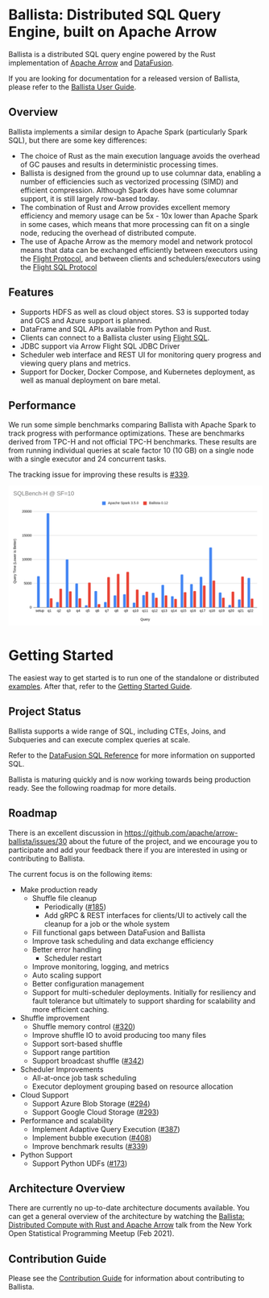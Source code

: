 <!---
  Licensed to the Apache Software Foundation (ASF) under one
  or more contributor license agreements.  See the NOTICE file
  distributed with this work for additional information
  regarding copyright ownership.  The ASF licenses this file
  to you under the Apache License, Version 2.0 (the
  "License"); you may not use this file except in compliance
  with the License.  You may obtain a copy of the License at

    http://www.apache.org/licenses/LICENSE-2.0

  Unless required by applicable law or agreed to in writing,
  software distributed under the License is distributed on an
  "AS IS" BASIS, WITHOUT WARRANTIES OR CONDITIONS OF ANY
  KIND, either express or implied.  See the License for the
  specific language governing permissions and limitations
  under the License.
-->

# Ballista: Distributed SQL Query Engine, built on Apache Arrow

Ballista is a distributed SQL query engine powered by the Rust implementation of [Apache Arrow][arrow] and
[DataFusion][datafusion].

If you are looking for documentation for a released version of Ballista, please refer to the
[Ballista User Guide][user-guide].

## Overview

Ballista implements a similar design to Apache Spark (particularly Spark SQL), but there are some key differences:

- The choice of Rust as the main execution language avoids the overhead of GC pauses and results in deterministic
  processing times.
- Ballista is designed from the ground up to use columnar data, enabling a number of efficiencies such as vectorized
  processing (SIMD) and efficient compression. Although Spark does have some columnar support, it is still
  largely row-based today.
- The combination of Rust and Arrow provides excellent memory efficiency and memory usage can be 5x - 10x lower than
  Apache Spark in some cases, which means that more processing can fit on a single node, reducing the overhead of
  distributed compute.
- The use of Apache Arrow as the memory model and network protocol means that data can be exchanged efficiently between
  executors using the [Flight Protocol][flight], and between clients and schedulers/executors using the
  [Flight SQL Protocol][flight-sql]

## Features

- Supports HDFS as well as cloud object stores. S3 is supported today and GCS and Azure support is planned.
- DataFrame and SQL APIs available from Python and Rust.
- Clients can connect to a Ballista cluster using [Flight SQL][flight-sql].
- JDBC support via Arrow Flight SQL JDBC Driver
- Scheduler web interface and REST UI for monitoring query progress and viewing query plans and metrics.
- Support for Docker, Docker Compose, and Kubernetes deployment, as well as manual deployment on bare metal.

## Performance

We run some simple benchmarks comparing Ballista with Apache Spark to track progress with performance optimizations.
These are benchmarks derived from TPC-H and not official TPC-H benchmarks. These results are from running individual
queries at scale factor 10 (10 GB) on a single node with a single executor and 24 concurrent tasks.

The tracking issue for improving these results is [#339](https://github.com/apache/arrow-ballista/issues/339).

![benchmarks](docs/sqlbench-h-perf-0.12.png)

# Getting Started

The easiest way to get started is to run one of the standalone or distributed [examples](./examples/README.md). After
that, refer to the [Getting Started Guide](ballista/client/README.md).

## Project Status

Ballista supports a wide range of SQL, including CTEs, Joins, and Subqueries and can execute complex queries at scale.

Refer to the [DataFusion SQL Reference](https://arrow.apache.org/datafusion/user-guide/sql/index.html) for more
information on supported SQL.

Ballista is maturing quickly and is now working towards being production ready. See the following roadmap for more details.

## Roadmap

There is an excellent discussion in https://github.com/apache/arrow-ballista/issues/30 about the future of the project,
and we encourage you to participate and add your feedback there if you are interested in using or contributing to
Ballista.

The current focus is on the following items:

- Make production ready
  - Shuffle file cleanup
    - Periodically ([#185](https://github.com/apache/arrow-ballista/issues/185))
    - Add gRPC & REST interfaces for clients/UI to actively call the cleanup for a job or the whole system
  - Fill functional gaps between DataFusion and Ballista
  - Improve task scheduling and data exchange efficiency
  - Better error handling
    - Scheduler restart
  - Improve monitoring, logging, and metrics
  - Auto scaling support
  - Better configuration management
  - Support for multi-scheduler deployments. Initially for resiliency and fault tolerance but ultimately to support
    sharding for scalability and more efficient caching.
- Shuffle improvement
  - Shuffle memory control ([#320](https://github.com/apache/arrow-ballista/issues/320))
  - Improve shuffle IO to avoid producing too many files
  - Support sort-based shuffle
  - Support range partition
  - Support broadcast shuffle ([#342](https://github.com/apache/arrow-ballista/issues/342))
- Scheduler Improvements
  - All-at-once job task scheduling
  - Executor deployment grouping based on resource allocation
- Cloud Support
  - Support Azure Blob Storage ([#294](https://github.com/apache/arrow-ballista/issues/294))
  - Support Google Cloud Storage ([#293](https://github.com/apache/arrow-ballista/issues/293))
- Performance and scalability
  - Implement Adaptive Query Execution ([#387](https://github.com/apache/arrow-ballista/issues/387))
  - Implement bubble execution ([#408](https://github.com/apache/arrow-ballista/issues/408))
  - Improve benchmark results ([#339](https://github.com/apache/arrow-ballista/issues/339))
- Python Support
  - Support Python UDFs ([#173](https://github.com/apache/arrow-ballista/issues/173))

## Architecture Overview

There are currently no up-to-date architecture documents available. You can get a general overview of the architecture
by watching the [Ballista: Distributed Compute with Rust and Apache Arrow][ballista-talk] talk from the New York Open
Statistical Programming Meetup (Feb 2021).

## Contribution Guide

Please see the [Contribution Guide](CONTRIBUTING.md) for information about contributing to Ballista.

[arrow]: https://arrow.apache.org/
[datafusion]: https://github.com/apache/arrow-datafusion
[flight]: https://arrow.apache.org/blog/2019/10/13/introducing-arrow-flight/
[flight-sql]: https://arrow.apache.org/blog/2022/02/16/introducing-arrow-flight-sql/
[ballista-talk]: https://www.youtube.com/watch?v=ZZHQaOap9pQ
[user-guide]: https://arrow.apache.org/ballista/
